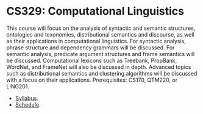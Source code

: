 CS329: Computational Linguistics
=====

This course will focus on the analysis of syntactic and semantic structures, ontologies and texonomies, distributional semantics and discourse, as well as their applications in computational linguistics. For syntactic analysis, phrase structure and dependency grammars will be discussed. For semantic analysis, predicate argument structures and frame semantics will be discussed.  Computational lexicons such as Treebank, PropBank, WordNet, and FrameNet will also be discussed in depth.  Advanced topics such as distributional semantics and clustering algorithms will be discussed with a focus on their applications. Prerequisites: CS170, QTM220, or LING201.

* [Syllabus](../../wiki/Syllabus).
* [Schedule](../../wiki/Schedule).
